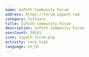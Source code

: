 ```yaml
---
name: UiPath Community Forum
address: https://forum.uipath.com
category: Software
title: UiPath Community Forum
description: UiPath Community Forum
userCount: 59143
icon: uipath-forum.png
activity: very high
language: en_US
---
```

